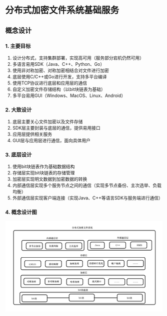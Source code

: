 # 分布式加密文件系统基础服务

## 概念设计

### 1. 主要目标

1. 设计分布式，支持集群部署，实现高可用（服务部分宕机仍然可用）
2. 多语言易用SDK（Java、C++、Python、Go）
3. 使用非对称加密、对称加密相结合对文件进行加密
4. 底层使用C/C++或Go进行开发，支持多平台编译
5. 使用TCP协议进行底层和应用层的通信
6. 自定义加密文件存储结构（以bit块链表为基础）
7. 多平台易用GUI（Windows、MacOS、Linux、Android）

### 2. 大致设计

1. 底层主要关心文件加密以及文件存储
2. SDK层主要封装与底层的通信，提供易用接口
3. 应用层提供相关服务
4. GUI层与应用层进行通信，面向具体用户

### 3. 底层设计

1. 使用bit块链表作为基础数据结构
2. 存储层实现bit块链表的存储管理
3. 加密层实现明文数据到加密数据的转换
4. 内部通信层实现多个服务节点之间的通信（实现多节点备份、主次选举、负载均衡）
5. 外部通信层实现客户端连接（实现Java、C++等语言SDK与服务端进行通信）

### 4. 概念设计图

![概念设计图](./project-design.png)